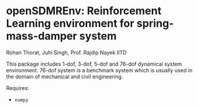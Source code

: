 # openSDMREnv: Reinforcement Learning environment for spring-mass-damper system
Rohan Thorat, Juhi Singh, Prof. Rajdip Nayek IITD

This package includes 1-dof, 3-dof, 5-dof and 76-dof dynamical system environment. 76-dof system is a benchmark system which is usually used in the domain of mechanical and civil engineering. 

Requires:
* `numpy`




